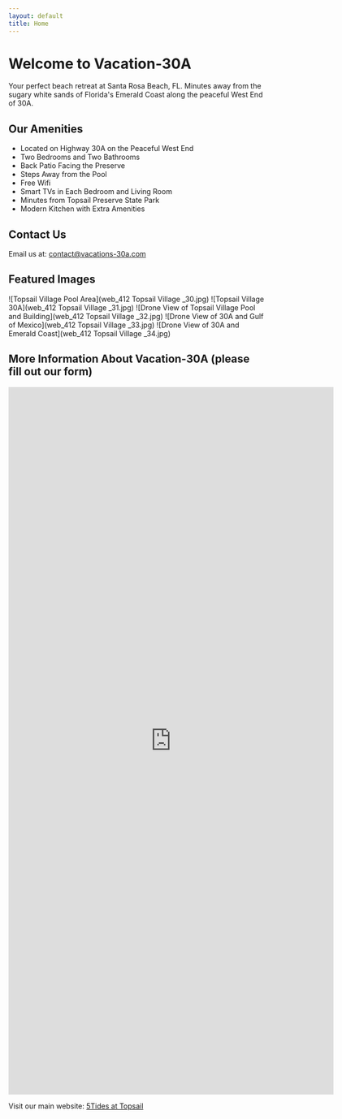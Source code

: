 ```yaml
---
layout: default
title: Home
---
```


# Welcome to Vacation-30A

Your perfect beach retreat at Santa Rosa Beach, FL. Minutes away from the sugary white sands of Florida's Emerald Coast along the peaceful West End of 30A.

## Our Amenities
- Located on Highway 30A on the Peaceful West End
- Two Bedrooms and Two Bathrooms
- Back Patio Facing the Preserve
- Steps Away from the Pool
- Free Wifi
- Smart TVs in Each Bedroom and Living Room
- Minutes from Topsail Preserve State Park
- Modern Kitchen with Extra Amenities

## Contact Us
Email us at: [contact@vacations-30a.com](mailto:contact@vacation-30a.com)

## Featured Images
![Topsail Village Pool Area](web_412 Topsail Village _30.jpg)
![Topsail Village 30A](web_412 Topsail Village _31.jpg)
![Drone View of Topsail Village Pool and Building](web_412 Topsail Village _32.jpg)
![Drone View of 30A and Gulf of Mexico](web_412 Topsail Village _33.jpg)
![Drone View of 30A and Emerald Coast](web_412 Topsail Village _34.jpg)

## More Information About Vacation-30A (please fill out our form)
<iframe src="https://docs.google.com/forms/d/e/1FAIpQLSd6xqATwH8-ZKf9176wsEocRiq504atIWmAFRiSTrABRurcMA/viewform?embedded=true" width="640" height="1394" frameborder="0" marginheight="0" marginwidth="0">Loading…</iframe>

Visit our main website: [5Tides at Topsail](https://5tidesfl.com)
